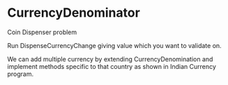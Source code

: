 # CurrencyDenominator
Coin Dispenser problem

Run DispenseCurrencyChange giving value which you want to validate on.

We can add multiple currency by extending CurrencyDenomination and implement methods specific to that country as shown in Indian Currency program. 
